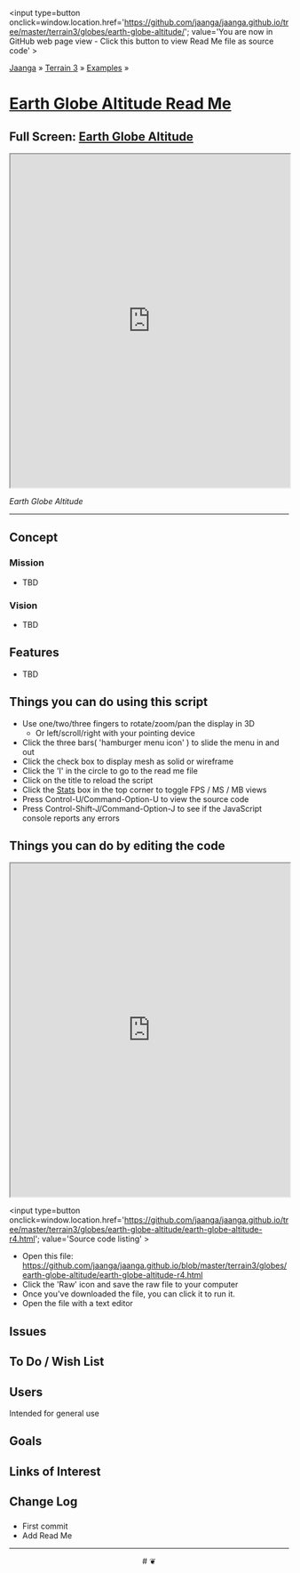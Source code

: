 <span style=display:none; >[You are now in GitHub source code view - click this link to view Read Me file as a web page]
( https://jaanga.github.io/terrain3/globes/earth-globe-altitude/index.html#readme.md "View file as a web page." ) </span>
<input type=button onclick=window.location.href='https://github.com/jaanga/jaanga.github.io/tree/master/terrain3/globes/earth-globe-altitude/'; value='You are now in GitHub web page view - Click this button to view Read Me file as source code' >

[Jaanga]( https://jaanga.github.io ) &raquo; [Terrain 3]( http://jaanga.github.io/terrain3/  ) &raquo;
[Examples]( https://jaanga.github.io/terrain3/globes/ ) &raquo;

[Earth Globe Altitude Read Me]( https://jaanga.github.io/terrain3/globes/earth-globe-altitude/index.html#readme.md )
===

## Full Screen: [ Earth Globe Altitude  ]( https://jaanga.github.io/terrain3/globes/earth-globe-altitude/index.html )


<img src="" style=display:none; width=800 >

<iframe src=https://jaanga.github.io/terrain3/globes/earth-globe-altitude/index.html width=100% height=600px ></iframe>

_Earth Globe Altitude_

***

## Concept

### Mission

* TBD

### Vision

* TBD


## Features

* TBD


## Things you can do using this script

* Use one/two/three fingers to rotate/zoom/pan the display in 3D
	* Or left/scroll/right with your pointing device 
* Click the three bars( 'hamburger menu icon' ) to slide the menu in and out
* Click the check box to display mesh as solid or wireframe
* Click the 'I' in the circle to go to the read me file
* Click on the title to reload the script
* Click the [Stats]( https://github.com/mrdoob/stats.js/ ) box in the top corner to toggle FPS / MS / MB views
* Press Control-U/Command-Option-U to view the source code
* Press Control-Shift-J/Command-Option-J to see if the JavaScript console reports any errors



## Things you can do by editing the code

<iframe src='https://jaanga.github.io/cookbook-html/examples/libraries/ace-editor/ace-view-r1.html#' +
	'https://jaanga.github.io/terrain3/globes/earth-globe-altitude/earth-globe-altitude-r4.html' width=100% height=600 ></iframe>

<input type=button onclick=window.location.href='https://github.com/jaanga/jaanga.github.io/tree/master/terrain3/globes/earth-globe-altitude/earth-globe-altitude-r4.html';
value='Source code listing' >

* Open this file: https://github.com/jaanga/jaanga.github.io/blob/master/terrain3/globes/earth-globe-altitude/earth-globe-altitude-r4.html
* Click the 'Raw' icon and save the raw file to your computer
* Once you've downloaded the file, you can click it to run it.
* Open the file with a text editor


## Issues


## To Do / Wish List


## Users

Intended for general use


## Goals


## Links of Interest


## Change Log

### 

* First commit
* Add Read Me


***

<center title='Jaanga ~ your 3D happy place' >
# <a href=javascript:window.scrollTo(0,0); style=text-decoration:none; > ❦ </a>
</center>
